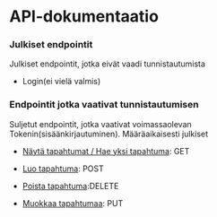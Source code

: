 # API-dokumentaatio

### Julkiset endpointit
Julkiset endpointit, jotka eivät vaadi tunnistautumista

- Login(ei vielä valmis)

### Endpointit jotka vaativat tunnistautumisen
Suljetut endpointit, jotka vaativat voimassaolevan Tokenin(sisäänkirjautuminen).
Määräaikaisesti julkiset

- [Näytä tapahtumat / Hae yksi tapahtuma](tapahtumat/get.md): GET
- [Luo tapahtuma](tapahtumat/add.md): POST
- [Poista tapahtuma](tapahtumat/delete.md):DELETE 

- [Muokkaa tapahtumaa](tapahtumat/put.md): PUT
